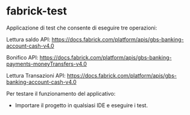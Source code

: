 # fabrick-test
Applicazione di test che consente di eseguire tre operazioni: 

 Lettura saldo 
 	API: https://docs.fabrick.com/platform/apis/gbs-banking-account-cash-v4.0
  
 Bonifico
  API: https://docs.fabrick.com/platform/apis/gbs-banking-payments-moneyTransfers-v4.0
  
 Lettura Transazioni
	API: https://docs.fabrick.com/platform/apis/gbs-banking-account-cash-v4.0

Per testare il funzionamento del applicativo:
 - Importare il progetto in qualsiasi IDE e eseguire i test. 
 
